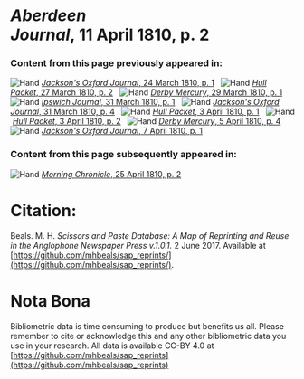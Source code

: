 # *Aberdeen Journal*, 11 April 1810, p. 2  
  
### Content from this page previously appeared in:  
![Hand](http://scissorsandpaste.net/wp-content/uploads/2017/06/smallhandpointer.png) [*Jackson's Oxford Journal*, 24 March 1810, p. 1](https://mhbeals.github.io/sap_html/Jackson's-Oxford-Journal/Jackson's-Oxford-Journal-24-March-1810-p-1)  
![Hand](http://scissorsandpaste.net/wp-content/uploads/2017/06/smallhandpointer.png) [*Hull Packet*, 27 March 1810, p. 2](https://mhbeals.github.io/sap_html/Hull-Packet/Hull-Packet-27-March-1810-p-2)  
![Hand](http://scissorsandpaste.net/wp-content/uploads/2017/06/smallhandpointer.png) [*Derby Mercury*, 29 March 1810, p. 1](https://mhbeals.github.io/sap_html/Derby-Mercury/Derby-Mercury-29-March-1810-p-1)  
![Hand](http://scissorsandpaste.net/wp-content/uploads/2017/06/smallhandpointer.png) [*Ipswich Journal*, 31 March 1810, p. 1](https://mhbeals.github.io/sap_html/Ipswich-Journal/Ipswich-Journal-31-March-1810-p-1)  
![Hand](http://scissorsandpaste.net/wp-content/uploads/2017/06/smallhandpointer.png) [*Jackson's Oxford Journal*, 31 March 1810, p. 4](https://mhbeals.github.io/sap_html/Jackson's-Oxford-Journal/Jackson's-Oxford-Journal-31-March-1810-p-4)  
![Hand](http://scissorsandpaste.net/wp-content/uploads/2017/06/smallhandpointer.png) [*Hull Packet*, 3 April 1810, p. 1](https://mhbeals.github.io/sap_html/Hull-Packet/Hull-Packet-3-April-1810-p-1)  
![Hand](http://scissorsandpaste.net/wp-content/uploads/2017/06/smallhandpointer.png) [*Hull Packet*, 3 April 1810, p. 2](https://mhbeals.github.io/sap_html/Hull-Packet/Hull-Packet-3-April-1810-p-2)  
![Hand](http://scissorsandpaste.net/wp-content/uploads/2017/06/smallhandpointer.png) [*Derby Mercury*, 5 April 1810, p. 4](https://mhbeals.github.io/sap_html/Derby-Mercury/Derby-Mercury-5-April-1810-p-4)  
![Hand](http://scissorsandpaste.net/wp-content/uploads/2017/06/smallhandpointer.png) [*Jackson's Oxford Journal*, 7 April 1810, p. 1](https://mhbeals.github.io/sap_html/Jackson's-Oxford-Journal/Jackson's-Oxford-Journal-7-April-1810-p-1)  
  
### Content from this page subsequently appeared in:  
![Hand](http://scissorsandpaste.net/wp-content/uploads/2017/06/smallhandpointer.png) [*Morning Chronicle*, 25 April 1810, p. 2](https://mhbeals.github.io/sap_html/Morning-Chronicle/Morning-Chronicle-25-April-1810-p-2)  


# Citation: 

Beals. M. H. *Scissors and Paste Database: A Map of Reprinting and Reuse in the Anglophone Newspaper Press v.1.0.1.* 2 June 2017. Available at [https://github.com/mhbeals/sap_reprints/](https://github.com/mhbeals/sap_reprints/). 

# Nota Bona

Bibliometric data is time consuming to produce but benefits us all. Please remember to cite or acknowledge this and any other bibliometric data you use in your research. All data is available CC-BY 4.0 at [https://github.com/mhbeals/sap_reprints](https://github.com/mhbeals/sap_reprints)